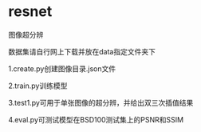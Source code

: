 # resnet
图像超分辨

数据集请自行网上下载并放在data指定文件夹下

1.create.py创建图像目录.json文件

2.train.py训练模型

3.test1.py可用于单张图像的超分辨，并给出双三次插值结果

4.eval.py可测试模型在BSD100测试集上的PSNR和SSIM
